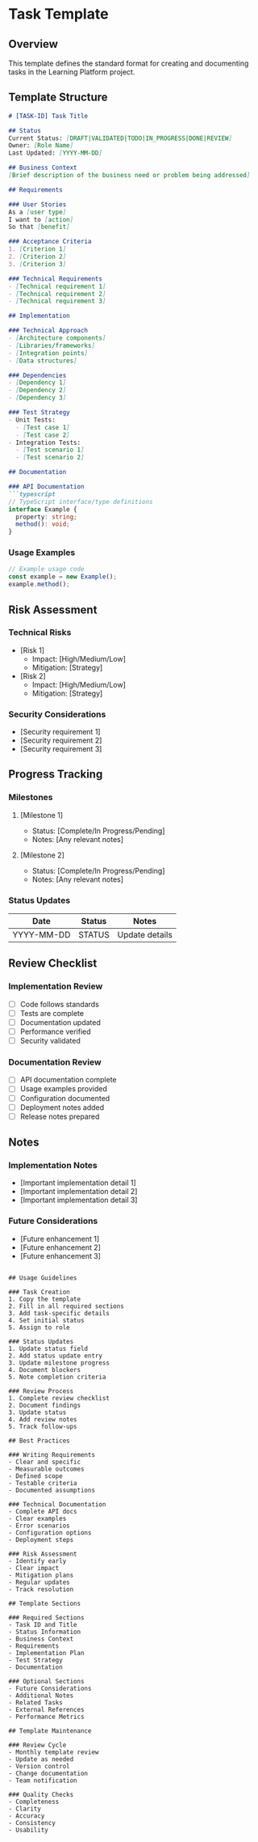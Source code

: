 # Task Template

## Overview

This template defines the standard format for creating and documenting tasks in the Learning Platform project.

## Template Structure

```markdown
# [TASK-ID] Task Title

## Status
Current Status: [DRAFT|VALIDATED|TODO|IN_PROGRESS|DONE|REVIEW]
Owner: [Role Name]
Last Updated: [YYYY-MM-DD]

## Business Context
[Brief description of the business need or problem being addressed]

## Requirements

### User Stories
As a [user type]
I want to [action]
So that [benefit]

### Acceptance Criteria
1. [Criterion 1]
2. [Criterion 2]
3. [Criterion 3]

### Technical Requirements
- [Technical requirement 1]
- [Technical requirement 2]
- [Technical requirement 3]

## Implementation

### Technical Approach
- [Architecture components]
- [Libraries/frameworks]
- [Integration points]
- [Data structures]

### Dependencies
- [Dependency 1]
- [Dependency 2]
- [Dependency 3]

### Test Strategy
- Unit Tests:
  - [Test case 1]
  - [Test case 2]
- Integration Tests:
  - [Test scenario 1]
  - [Test scenario 2]

## Documentation

### API Documentation
```typescript
// TypeScript interface/type definitions
interface Example {
  property: string;
  method(): void;
}
```

### Usage Examples

```typescript
// Example usage code
const example = new Example();
example.method();
```

## Risk Assessment

### Technical Risks

- [Risk 1]
  - Impact: [High/Medium/Low]
  - Mitigation: [Strategy]
- [Risk 2]
  - Impact: [High/Medium/Low]
  - Mitigation: [Strategy]

### Security Considerations

- [Security requirement 1]
- [Security requirement 2]
- [Security requirement 3]

## Progress Tracking

### Milestones

1. [Milestone 1]
   - Status: [Complete/In Progress/Pending]
   - Notes: [Any relevant notes]

2. [Milestone 2]
   - Status: [Complete/In Progress/Pending]
   - Notes: [Any relevant notes]

### Status Updates

| Date | Status | Notes |
|------|--------|-------|
| YYYY-MM-DD | STATUS | Update details |

## Review Checklist

### Implementation Review

- [ ] Code follows standards
- [ ] Tests are complete
- [ ] Documentation updated
- [ ] Performance verified
- [ ] Security validated

### Documentation Review

- [ ] API documentation complete
- [ ] Usage examples provided
- [ ] Configuration documented
- [ ] Deployment notes added
- [ ] Release notes prepared

## Notes

### Implementation Notes

- [Important implementation detail 1]
- [Important implementation detail 2]
- [Important implementation detail 3]

### Future Considerations

- [Future enhancement 1]
- [Future enhancement 2]
- [Future enhancement 3]

```

## Usage Guidelines

### Task Creation
1. Copy the template
2. Fill in all required sections
3. Add task-specific details
4. Set initial status
5. Assign to role

### Status Updates
1. Update status field
2. Add status update entry
3. Update milestone progress
4. Document blockers
5. Note completion criteria

### Review Process
1. Complete review checklist
2. Document findings
3. Update status
4. Add review notes
5. Track follow-ups

## Best Practices

### Writing Requirements
- Clear and specific
- Measurable outcomes
- Defined scope
- Testable criteria
- Documented assumptions

### Technical Documentation
- Complete API docs
- Clear examples
- Error scenarios
- Configuration options
- Deployment steps

### Risk Assessment
- Identify early
- Clear impact
- Mitigation plans
- Regular updates
- Track resolution

## Template Sections

### Required Sections
- Task ID and Title
- Status Information
- Business Context
- Requirements
- Implementation Plan
- Test Strategy
- Documentation

### Optional Sections
- Future Considerations
- Additional Notes
- Related Tasks
- External References
- Performance Metrics

## Template Maintenance

### Review Cycle
- Monthly template review
- Update as needed
- Version control
- Change documentation
- Team notification

### Quality Checks
- Completeness
- Clarity
- Accuracy
- Consistency
- Usability
